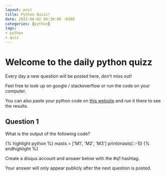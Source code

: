 ```yaml
---
layout: post
title: Python Quizz!
date: 2022-06-02 09:30:00 -0300
categories: [python]
tags:
- python
- quiz
---
```


# Welcome to the daily python quizz

Every day a new question will be posted here, don't miss out!

Feel free to look up on google / stackoverflow or run the code on your computer.

You can also paste your python code on [this website](https://www.programiz.com/python-programming/online-compiler/) and run it there to see the results.

## Question 1

What is the output of the following code?

{% highlight python %}
masts = ['M1', 'M2', 'M3']
print(masts[::-1])
{% endhighlight %}

Create a disqus account and answer below with the #q1 hashtag.

Your answer will only appear publicly after the next question is posted.